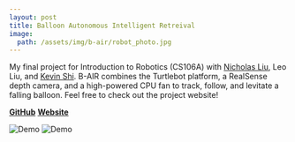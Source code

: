 ```yaml
---
layout: post
title: Balloon Autonomous Intelligent Retreival
image: 
  path: /assets/img/b-air/robot_photo.jpg
---
```


My final project for Introduction to Robotics (CS106A) with [Nicholas Liu](https://github.com/NickL77), Leo Liu, and [Kevin Shi](https://github.com/botkevin). B-AIR combines the Turtlebot platform, a RealSense depth camera, and a high-powered CPU fan to track, follow, and levitate a falling balloon. Feel free to check out the project website!

[**GitHub**](https://github.com/NickL77/B-AIR)
[**Website**](https://sites.google.com/berkeley.edu/b-air/)

![Demo](/assets/img/b-air/robot_demo.gif)
![Demo](/assets/img/b-air/detection.gif)

